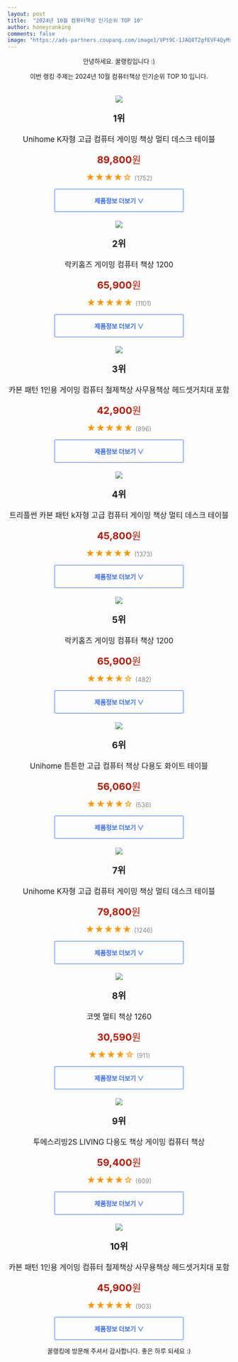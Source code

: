 ```yaml
---
layout: post
title:  "2024년 10월 컴퓨터책상 인기순위 TOP 10"
author: honeyranking
comments: false
image: "https://ads-partners.coupang.com/image1/VPt9C-1JAQ8TZgfEVF4QyMs659TpJZhYbMvDl8vxX7UI0szinbaCNSOAGaf6jE0SYFOD1lImgXLde94PYkESuFG7OncxNND973xo9pTqPUwo4l9TnZf3q9Cavjl7uPvD246-gc8KLn4qsxCZBXIAHlH709pzZtjUme2v6bq4uexB1ILyJ0Tmx6VP9n57SVvSEGDkwYCaVWM6tkopxsws8VaySYtfbJdFMJHKKsPrYC0RQLV0ihIht5yCzTCHjuLE8upk8zdH6WgkqU723BJWjN0QJSSteI5nbiUcIds_FtxKdj_SmSWajo1b"
---
```

<p style="text-align: center;">안녕하세요. 꿀랭킹입니다 :)</p>
<p style="text-align: center;">이번 랭킹 주제는 2024년 10월 컴퓨터책상 인기순위 TOP 10 입니다.</p><center><img src="https://ads-partners.coupang.com/image1/VPt9C-1JAQ8TZgfEVF4QyMs659TpJZhYbMvDl8vxX7UI0szinbaCNSOAGaf6jE0SYFOD1lImgXLde94PYkESuFG7OncxNND973xo9pTqPUwo4l9TnZf3q9Cavjl7uPvD246-gc8KLn4qsxCZBXIAHlH709pzZtjUme2v6bq4uexB1ILyJ0Tmx6VP9n57SVvSEGDkwYCaVWM6tkopxsws8VaySYtfbJdFMJHKKsPrYC0RQLV0ihIht5yCzTCHjuLE8upk8zdH6WgkqU723BJWjN0QJSSteI5nbiUcIds_FtxKdj_SmSWajo1b" style="margin-top:20px" /></center><p style="text-align: center; font-size: 20px"><b>1위</b></p><p style="text-align: center; font-size: 17px">Unihome K자형 고급 컴퓨터 게이밍 책상 멀티 데스크 테이블</p><p style="text-align: center;"><span style="color: #b61800; font-size: 22px;"><b>89,800</b>원</span></p><p style="text-align: center;"><span style="color: #ff9600; font-size: 20px;">★★★★☆ </span><span style="color: #878787;">(1752)</span></p><center><a href="https://link.coupang.com/re/AFFSDP?lptag=AF3899140&subid=honeyrank&pageKey=8101886687&itemId=24073079263&vendorItemId=91092764145&traceid=V0-153-2a0277a4554a0dd7&requestid=20241007050000301098294359&token=31850C%7CGM"><div style="font-size: 14px; display: inline-block; padding: 15px 90px; color: #346aff; border-radius: 2px; border: 1px solid #346aff; cursor: pointer;"><b>제품정보 더보기 &or;</b></div></a></center><center><img src="https://ads-partners.coupang.com/image1/6tfbg5w-dLqq99S26qjsLrg2kYIJbHzT6RRp-JSTtaNKn9euPbA-69goVEBazHbUocsI5ACVPkd5LwkVyENpc6wDOxxU40c0qpiquNRiovnOWhr9LoFfzNm1FVYYXl_IZIJcijxNsaR45pdyHl6qJDLhU-EhLsfYVL3J6IptDyjBo9uQFTiuDtpaKAiNvP_5h0g1pQ8B0dFbDC7KvYWfiFumWKr0I3aTbBzqHn0Y-HM3HpFSnka9G5v6ZeQRpVnAKl9h8p-j8AI9wSryW6gsuKxtFoc3qienG3Gcbp3L-i44vM3JYgBQWGs=" style="margin-top:20px" /></center><p style="text-align: center; font-size: 20px"><b>2위</b></p><p style="text-align: center; font-size: 17px">락키홈즈 게이밍 컴퓨터 책상 1200</p><p style="text-align: center;"><span style="color: #b61800; font-size: 22px;"><b>65,900</b>원</span></p><p style="text-align: center;"><span style="color: #ff9600; font-size: 20px;">★★★★★ </span><span style="color: #878787;">(1101)</span></p><center><a href="https://link.coupang.com/re/AFFSDP?lptag=AF3899140&subid=honeyrank&pageKey=7800192807&itemId=21123338299&vendorItemId=88357854127&traceid=V0-153-c2a68632fa34a5c2&requestid=20241007050000301098294359&token=31850C%7CGM"><div style="font-size: 14px; display: inline-block; padding: 15px 90px; color: #346aff; border-radius: 2px; border: 1px solid #346aff; cursor: pointer;"><b>제품정보 더보기 &or;</b></div></a></center><center><img src="https://ads-partners.coupang.com/image1/ox1SHImU8YgjmAL4o-91yd7M7wjzz-qCtznWmepWaDV0-b2wlRRhqcgF_rUxGnBZsURFTOw9w841v00nFFIROO64l_psDeCN6y0P3fSWM1o-eliBjTV4Ij53CsKt8gzjuDJdQW3vQqFalp4SU5_ppRyDdL8S74o4eVMKDTJled0FCLQPcK1a4eLsyomUpPiFyRhwiM8BONtytQQKmJ5jegRiXy8YZIPGo0UtmPTi74BsuUAiXrO05fEbtnus7-oE4P-CZAp6-NGPD2W2is_rwXpEGW3gf_0QWnUEkYaNUI0FrdJGmiYdK98=" style="margin-top:20px" /></center><p style="text-align: center; font-size: 20px"><b>3위</b></p><p style="text-align: center; font-size: 17px">카본 패턴 1인용 게이밍 컴퓨터 철제책상 사무용책상 헤드셋거치대 포함</p><p style="text-align: center;"><span style="color: #b61800; font-size: 22px;"><b>42,900</b>원</span></p><p style="text-align: center;"><span style="color: #ff9600; font-size: 20px;">★★★★★ </span><span style="color: #878787;">(896)</span></p><center><a href="https://link.coupang.com/re/AFFSDP?lptag=AF3899140&subid=honeyrank&pageKey=7757913778&itemId=20913894221&vendorItemId=89395092962&traceid=V0-153-21cdc3372f0ff6d5&requestid=20241007050000301098294359&token=31850C%7CGM"><div style="font-size: 14px; display: inline-block; padding: 15px 90px; color: #346aff; border-radius: 2px; border: 1px solid #346aff; cursor: pointer;"><b>제품정보 더보기 &or;</b></div></a></center><center><img src="https://ads-partners.coupang.com/image1/fhi4dHJixa5y_21dfuFz-21C7ZU5-T-JJmGEsywaOE9X-HSgIzYc1bAoh9BTtq__QhVWp9pfEPFgS_5q4u8uPyv_cV8NOVkICJ15stZMwqppjkihjSg_UfaACMVhBfYg0hWbjkAtNcBx0nmXDlsk2l_aSIkkMa0GGocE_kujy75cIfQ3UbynsDPUg8yDNSlEUqIsSLn4iEhRkPBq2dWRCE9mmYU5yWC9-yeZ0FUTwBZ2ifDhEpFTonBgJH-VbEbl1dLv9WYjjI9KfVeIpllFGrrVW8gfNRPR8SH2IlYYDPZiy-9wAmWvf976" style="margin-top:20px" /></center><p style="text-align: center; font-size: 20px"><b>4위</b></p><p style="text-align: center; font-size: 17px">트리플썬 카본 패턴 k자형 고급 컴퓨터 게이밍 책상 멀티 데스크 테이블</p><p style="text-align: center;"><span style="color: #b61800; font-size: 22px;"><b>45,800</b>원</span></p><p style="text-align: center;"><span style="color: #ff9600; font-size: 20px;">★★★★★ </span><span style="color: #878787;">(1373)</span></p><center><a href="https://link.coupang.com/re/AFFSDP?lptag=AF3899140&subid=honeyrank&pageKey=8322761810&itemId=24023722965&vendorItemId=91044231824&traceid=V0-153-de0709069bfb5328&requestid=20241007050000301098294359&token=31850C%7CGM"><div style="font-size: 14px; display: inline-block; padding: 15px 90px; color: #346aff; border-radius: 2px; border: 1px solid #346aff; cursor: pointer;"><b>제품정보 더보기 &or;</b></div></a></center><center><img src="https://ads-partners.coupang.com/image1/l5K1zDO5hRZQmZPplxTI_MGnLG-JCdXs44hI7XkkIHKobhByyhtCF5tg81V4_Ouav2LFIvQ6L_BSxWNbV9fBFPU0OR52MPuVtQiD1qi6L3dD2RA1lx1fD66PZRnT1u7G7uAvXeAgcXOtSsT0OIFLfyZZUDuo_Xh60dXVJDHI9pibxNTqwOrNAhuufh_U7ZBEgCdlFEtwWPCdVfsgmlomQ4ISssc0iKmghBu9z1sGYAzL0ZzAYzEbEUklUikH0e6cJST4Bs59hDF-aduLhXk4rFfIIAJcSAz4U3N6ic3f4EiFOcDfOwptKYFATw==" style="margin-top:20px" /></center><p style="text-align: center; font-size: 20px"><b>5위</b></p><p style="text-align: center; font-size: 17px">락키홈즈 게이밍 컴퓨터 책상 1200</p><p style="text-align: center;"><span style="color: #b61800; font-size: 22px;"><b>65,900</b>원</span></p><p style="text-align: center;"><span style="color: #ff9600; font-size: 20px;">★★★★☆ </span><span style="color: #878787;">(482)</span></p><center><a href="https://link.coupang.com/re/AFFSDP?lptag=AF3899140&subid=honeyrank&pageKey=7800192807&itemId=21123338301&vendorItemId=88357854119&traceid=V0-153-c2a68632fa34a5c2&requestid=20241007050000301098294359&token=31850C%7CGM"><div style="font-size: 14px; display: inline-block; padding: 15px 90px; color: #346aff; border-radius: 2px; border: 1px solid #346aff; cursor: pointer;"><b>제품정보 더보기 &or;</b></div></a></center><center><img src="https://ads-partners.coupang.com/image1/vYX9nM4vZc-AL013vU4NpF73xPqovJDSjtdh9SVGiIygjWkYgFKmNb9s-MalcNzalz5YidJRG4m595n7RI1HxcR9irkNAFeVPmEWIyKbeNG7-zzMuH6AsdHMzVXnvEc51SJ-WAoobdiKjAm45s6Epp_ZF8CiWB61w3E3MIXSueYvKmfuYT77nIgR02ME0XvsDJe9GPhqt63ZE7GGBvH0kXBSJbwFupeZ5xcgOkW3F9we8FX56i1wNmryGhkMBAmSIx8Yh2QNVpwRoO-8ppgco6tx3Hm3zg-jXArEA4mrf3A5E0YGyuHULMAf" style="margin-top:20px" /></center><p style="text-align: center; font-size: 20px"><b>6위</b></p><p style="text-align: center; font-size: 17px">Unihome 튼튼한 고급 컴퓨터 책상 다용도 화이트 테이블</p><p style="text-align: center;"><span style="color: #b61800; font-size: 22px;"><b>56,060</b>원</span></p><p style="text-align: center;"><span style="color: #ff9600; font-size: 20px;">★★★★☆ </span><span style="color: #878787;">(536)</span></p><center><a href="https://link.coupang.com/re/AFFSDP?lptag=AF3899140&subid=honeyrank&pageKey=8101686888&itemId=22917878472&vendorItemId=89965426122&traceid=V0-153-4253719d0f3781f9&requestid=20241007050000301098294359&token=31850C%7CGM"><div style="font-size: 14px; display: inline-block; padding: 15px 90px; color: #346aff; border-radius: 2px; border: 1px solid #346aff; cursor: pointer;"><b>제품정보 더보기 &or;</b></div></a></center><center><img src="https://ads-partners.coupang.com/image1/IyElJw94YaXMlhzUI5mfErTLOZmkBtKzWFbV3V83j1VtXj6vvWU1b0LcvMhccu799o9bnJsVk8uh4zpWXi5MXUe-thD1RX9UrfE6aH5XNcZpKh-99Ox6kL-bAsQdEZ0vnEUH9_VWZSGrxgK9lpYAhLgcNP0-EWlcB3HV4MNVMg9g-Fo2rS8bHN0O3k7hfdPVfmliDdjPpPexCCEZQO0IjO1CLWyoBDLfPftB4YXGiwg5-Vo4jl158f12GBh72H2Icd9LwdT76aPLrQRbald_sWOUJ5xSvag3Z7rgl8LQ-VvjHnwOIS9AEJyY" style="margin-top:20px" /></center><p style="text-align: center; font-size: 20px"><b>7위</b></p><p style="text-align: center; font-size: 17px">Unihome K자형 고급 컴퓨터 게이밍 책상 멀티 데스크 테이블</p><p style="text-align: center;"><span style="color: #b61800; font-size: 22px;"><b>79,800</b>원</span></p><p style="text-align: center;"><span style="color: #ff9600; font-size: 20px;">★★★★★ </span><span style="color: #878787;">(1246)</span></p><center><a href="https://link.coupang.com/re/AFFSDP?lptag=AF3899140&subid=honeyrank&pageKey=8101886687&itemId=22918678314&vendorItemId=89965475434&traceid=V0-153-2a0277a4554a0dd7&requestid=20241007050000301098294359&token=31850C%7CGM"><div style="font-size: 14px; display: inline-block; padding: 15px 90px; color: #346aff; border-radius: 2px; border: 1px solid #346aff; cursor: pointer;"><b>제품정보 더보기 &or;</b></div></a></center><center><img src="https://ads-partners.coupang.com/image1/J0R-KcVHIkCXu_pXJxfFpio-lcg8mgESrXCmicZatnHy3BTJMU4_VssdybH-N_4bKtMRgetwMPd6Wqhhi41A-s5AV3bMk-fNu53bFnRdqm6f1A8NawMJrj9VVee-dQANf6z8R_Ty9jYppUP4LY_5cLqieHmXMlxewcuwlQrdvWhDlE54xRZ9swgPudB8pW9CVYKmfvX_jvok00HOmPabztMuuZUzz3zW3Ff8S-tSyW_5TyVvm8bEUH76jHFRlvGuFBkrke-G-XjgEyCyjEQUlnhug5NiC_prlg==" style="margin-top:20px" /></center><p style="text-align: center; font-size: 20px"><b>8위</b></p><p style="text-align: center; font-size: 17px">코멧 멀티 책상 1260</p><p style="text-align: center;"><span style="color: #b61800; font-size: 22px;"><b>30,590</b>원</span></p><p style="text-align: center;"><span style="color: #ff9600; font-size: 20px;">★★★★☆ </span><span style="color: #878787;">(911)</span></p><center><a href="https://link.coupang.com/re/AFFSDP?lptag=AF3899140&subid=honeyrank&pageKey=1601845545&itemId=2736017012&vendorItemId=70726113215&traceid=V0-153-5984bd165958caa5&requestid=20241007050000301098294359&token=31850C%7CGM"><div style="font-size: 14px; display: inline-block; padding: 15px 90px; color: #346aff; border-radius: 2px; border: 1px solid #346aff; cursor: pointer;"><b>제품정보 더보기 &or;</b></div></a></center><center><img src="https://ads-partners.coupang.com/image1/H9ZX5JIzWlKomE7fH6yqXtC4UTHIvOK81jrUJXuUQWrDyzIlLr4njCSlqQZKFCLZwE_b8D8RrlzkUNnOd8DeWZCdf4qSYxM8xmkyASlRINmDRB2jK6s8_EK-Wk24rb2lvpggD8tHKHNIciLBfHpuEJie5_uVfpemO46POnk8PGLYe8mtlwaKGzm-XM_tpAs_DBrJrcq9EOyxGNEGbhingQ_wW9TY2OodgCF9c0-TmK0vg8U3g7JJlwOIJEYTlUJo1JbmWcnO_R_GOVlv0NFT6s9ZuOPZj1cKSWWvfMhWSZtunjMScbgNhzug" style="margin-top:20px" /></center><p style="text-align: center; font-size: 20px"><b>9위</b></p><p style="text-align: center; font-size: 17px">투에스리빙2S LIVING 다용도 책상 게이밍 컴퓨터 책상</p><p style="text-align: center;"><span style="color: #b61800; font-size: 22px;"><b>59,400</b>원</span></p><p style="text-align: center;"><span style="color: #ff9600; font-size: 20px;">★★★★☆ </span><span style="color: #878787;">(609)</span></p><center><a href="https://link.coupang.com/re/AFFSDP?lptag=AF3899140&subid=honeyrank&pageKey=8205203765&itemId=23533192394&vendorItemId=90596137537&traceid=V0-153-5b651f685325653b&requestid=20241007050000301098294359&token=31850C%7CGM"><div style="font-size: 14px; display: inline-block; padding: 15px 90px; color: #346aff; border-radius: 2px; border: 1px solid #346aff; cursor: pointer;"><b>제품정보 더보기 &or;</b></div></a></center><center><img src="https://ads-partners.coupang.com/image1/y0JN3j7rZvcyu__BywE-GNgonXh98C8WK4Ee9TbVav7HE4JGvyFHDCG5YK8oTQ0apHVm3GMXyYMZvlFCWBgrFRRuicUsh8goN3HM504pSoTQF_RdVvaqNkr5RYmvt5PeA_u74OTK28PsxoTxg-xPkh1BF7e8bXJuW-Gn2Yc4yJWA8SYOiKo38jhzLOJkjDjQUKGo6H24r5Vgf27C8yQaJI_q4ycfMBMmEMz3dilQPC5A3HcK6J47qXDIUqdEFh_HbUQAjcBw9DlRyi9fp5wtGkqeFH_eMejbXjkFvpqNY0QW5pBVkJiwG5E=" style="margin-top:20px" /></center><p style="text-align: center; font-size: 20px"><b>10위</b></p><p style="text-align: center; font-size: 17px">카본 패턴 1인용 게이밍 컴퓨터 철제책상 사무용책상 헤드셋거치대 포함</p><p style="text-align: center;"><span style="color: #b61800; font-size: 22px;"><b>45,900</b>원</span></p><p style="text-align: center;"><span style="color: #ff9600; font-size: 20px;">★★★★★ </span><span style="color: #878787;">(903)</span></p><center><a href="https://link.coupang.com/re/AFFSDP?lptag=AF3899140&subid=honeyrank&pageKey=7757913778&itemId=20913894216&vendorItemId=89395092941&traceid=V0-153-21cdc3372f0ff6d5&requestid=20241007050000301098294359&token=31850C%7CGM"><div style="font-size: 14px; display: inline-block; padding: 15px 90px; color: #346aff; border-radius: 2px; border: 1px solid #346aff; cursor: pointer;"><b>제품정보 더보기 &or;</b></div></a></center><p style="text-align: center;">꿀랭킹에 방문해 주셔서 감사합니다. 좋은 하루 되세요 :)</p>
